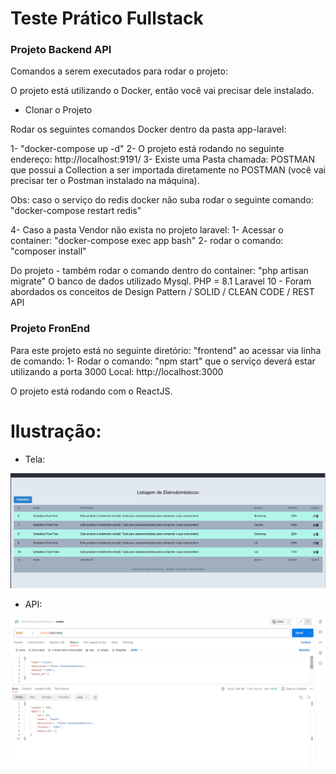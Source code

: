 
# Teste Prático Fullstack

### Projeto Backend API

Comandos a serem executados para rodar o projeto:


O projeto está utilizando o Docker, então você vai precisar dele instalado.

* Clonar o Projeto

Rodar os seguintes comandos Docker dentro da pasta app-laravel:

1- "docker-compose up -d"
2- O projeto está rodando no seguinte endereço: http://localhost:9191/
3- Existe uma Pasta chamada: POSTMAN que possui a Collection a ser importada diretamente no POSTMAN (você vai precisar ter o Postman instalado na máquina).

Obs: caso o serviço do redis docker não suba rodar o seguinte comando:
"docker-compose restart redis"

4- Caso a pasta Vendor não exista no projeto laravel:
1- Acessar o container: "docker-compose exec app bash"
2- rodar o comando: "composer install"

Do projeto - também rodar o comando dentro do container: "php artisan migrate"
O banco de dados utilizado Mysql.
PHP = 8.1
Laravel 10 - Foram abordados os conceitos de Design Pattern / SOLID / CLEAN CODE / REST API
### Projeto FronEnd

Para este projeto está no seguinte diretório: "frontend" ao acessar via linha de comando:
1- Rodar o comando: "npm start" que o serviço deverá estar utilizando a porta 3000
Local:            http://localhost:3000

O projeto está rodando com o ReactJS.

# Ilustração:

* Tela:
<img src="https://github.com/wasmont/teste_fullstack_php/blob/develop/app-laravel/public/images/tela.jpg" alt="Ilustração de Tela utilizando: ReactJS FrontEnd" title="Ilustração de Tela utilizando: ReactJS FrontEnd">

* API:

<img src="https://github.com/wasmont/teste_fullstack_php/blob/develop/app-laravel/public/images/api_laravel.png" alt="Ilustração de API utilizando: Laravel 10x BackEnd" title="Ilustração de API utilizando: Laravel 10x BackEnd">





